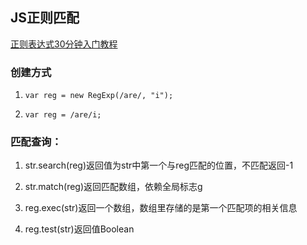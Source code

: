 ## JS正则匹配

[正则表达式30分钟入门教程](http://deerchao.net/tutorials/regex/regex-1.htm)

### 创建方式

1. ```var reg = new RegExp(/are/, "i");```

2. ```var reg = /are/i;```

### 匹配查询：

1. str.search(reg)返回值为str中第一个与reg匹配的位置，不匹配返回-1

2. str.match(reg)返回匹配数组，依赖全局标志g

2. reg.exec(str)返回一个数组，数组里存储的是第一个匹配项的相关信息

3. reg.test(str)返回值Boolean